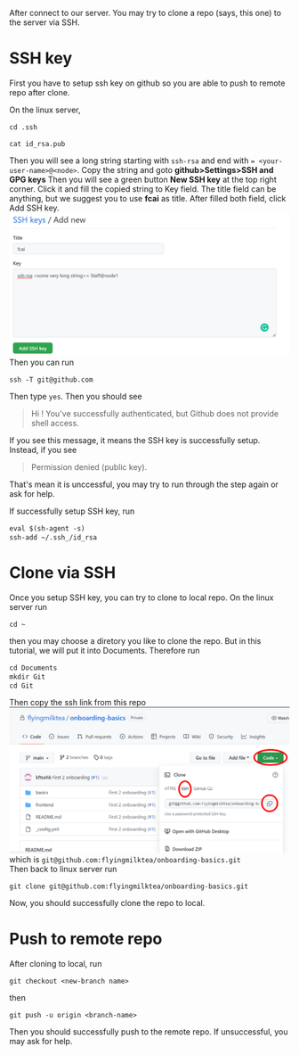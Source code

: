 After connect to our server. You may try to clone a repo (says, this one) to the server via SSH.

# SSH key
First you have to setup ssh key on github so you are able to push to remote repo after clone.

On the linux server,   
```
cd .ssh
```
```
cat id_rsa.pub
```
Then you will see a long string starting with ```ssh-rsa``` and end with ```= <your-user-name>@<node>```. Copy the string and goto **github>Settings>SSH and GPG keys** Then you will see a green button **New SSH key** at the top right corner. Click it and fill the copied string to Key field. The title field can be anything, but we suggest you to use **fcai** as title. After filled both field, click Add SSH key.  
![image](./SSH.png)
Then you can run
```
ssh -T git@github.com
```
Then type ```yes```. Then you should see
>  Hi <your Github username>! You've successfully authenticated, but Github does not provide shell access.  

If you see this message, it means the SSH key is successfully setup. Instead, if you see
>Permission denied (public key).  

That's mean it is unccessful, you may try to run through the step again or ask for help.

If successfully setup SSH key, run
```
eval $(sh-agent -s)
ssh-add ~/.ssh_/id_rsa
```
 
# Clone via SSH
Once you setup SSH key, you can try to clone to local repo. On the linux server run
```
cd ~
```
then you may choose a diretory you like to clone the repo. But in this tutorial, we will put it into Documents. Therefore run
```
cd Documents
mkdir Git
cd Git
```
Then copy the ssh link from this repo
![image](./gitpage.png)
which is ```git@github.com:flyingmilktea/onboarding-basics.git```  
Then back to linux server run
```
git clone git@github.com:flyingmilktea/onboarding-basics.git
```
Now, you should successfully clone the repo to local.

# Push to remote repo
After cloning to local, run
```
git checkout <new-branch name>
```
then
```
git push -u origin <branch-name>
```
Then you should successfully push to the remote repo. If unsuccessful, you may ask for help.